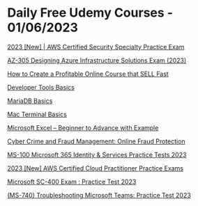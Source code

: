 # Daily Free Udemy Courses - 01/06/2023

[2023 [New] | AWS Certified Security Specialty Practice Exam](https://www.udemy.com/course/2023-new-aws-certified-security-specialty-practice-exam/?couponCode=4A0F6C31540A83D52976)
[AZ-305 Designing Azure Infrastructure Solutions Exam (2023)](https://www.udemy.com/course/az-305-designing-azure-infrastructure-solutions-exam-2023-w/?couponCode=7E4911CF56E829FD4B37)
[How to Create a Profitable Online Course that SELL Fast](https://www.udemy.com/course/how-to-create-a-profitable-online-course-that-sell-fast-2021/?couponCode=0C947251DCCF3C325FAC)
[Developer Tools Basics](https://www.udemy.com/course/developer-tools-course/?couponCode=FREE523G7S3)
[MariaDB Basics](https://www.udemy.com/course/mariadb-course/?couponCode=FREE523G9S3)
[Mac Terminal Basics](https://www.udemy.com/course/mac-terminal-help/?couponCode=FREE523G9S3)
[Microsoft Excel – Beginner to Advance with Example](https://www.udemy.com/course/learn-excel-from-beginner-to-advance-with-example/?couponCode=MAY2023)
[Cyber Crime and Fraud Management: Online Fraud Protection](https://www.udemy.com/course/cyber-crime-and-fraud-management-online-fraud-protection/?couponCode=CCF8A7C8747DE5447966)
[MS-100 Microsoft 365 Identity & Services Practice Tests 2023](https://www.udemy.com/course/ms-100-microsoft-365-identity-services-practice-tests-2023/?couponCode=9E2DEEF40364A83D7B89)
[2023 [New] AWS Certified Cloud Practitioner Practice Exams](https://www.udemy.com/course/2023-new-aws-certified-cloud-practitioner-practice-exams/?couponCode=7ADB9B32E2F5D5FD6369)
[Microsoft SC-400 Exam : Practice Test 2023](https://www.udemy.com/course/microsoft-sc-400-exam-practice-test-2021/?couponCode=60FE9C2A62D0E86699BE)
[(MS-740) Troubleshooting Microsoft Teams: Practice Test 2023](https://www.udemy.com/course/ms-740-troubleshooting-microsoft-teams-practice-test-2021/?couponCode=3362178759B894F4AE03)
